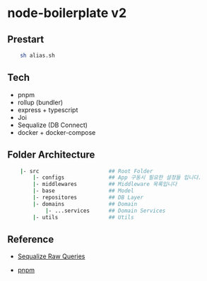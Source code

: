 # node-boilerplate v2

## Prestart

```sh
    sh alias.sh
```

## Tech

- pnpm
- rollup (bundler)
- express + typescript
- Joi
- Sequalize (DB Connect)
- docker + docker-compose

## Folder Architecture

```sh
    |- src                      ## Root Folder
        |- configs              ## App 구동시 필요한 설정들 입니다.
        |- middlewares          ## Middleware 목록입니다
        |- base                 ## Model
        |- repositores          ## DB Layer
        |- domains              ## Domain
            |- ...services      ## Domain Services
        |- utils                ## Utils
```

## Reference

- <a href="https://sequelize.org/docs/v6/core-concepts/raw-queries/"> Sequalize Raw Queries</a>

- <a href="https://pnpm.io/ko/pnpm-cli"> pnpm </a>
